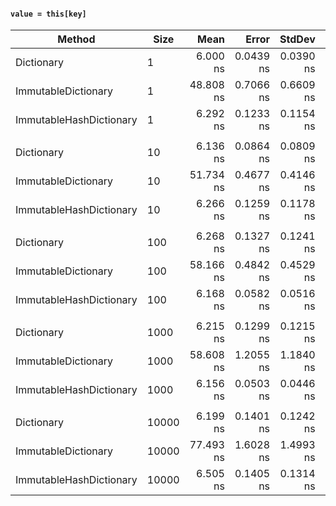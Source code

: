 #### `value = this[key]`
|                  Method |  Size |      Mean |     Error |    StdDev | Ratio |
|------------------------ |------ |----------:|----------:|----------:|------:|
|              Dictionary |     1 |  6.000 ns | 0.0439 ns | 0.0390 ns |  1.00 |
|     ImmutableDictionary |     1 | 48.808 ns | 0.7066 ns | 0.6609 ns |  8.14 |
| ImmutableHashDictionary |     1 |  6.292 ns | 0.1233 ns | 0.1154 ns |  1.05 |
|                         |       |           |           |           |       |
|              Dictionary |    10 |  6.136 ns | 0.0864 ns | 0.0809 ns |  1.00 |
|     ImmutableDictionary |    10 | 51.734 ns | 0.4677 ns | 0.4146 ns |  8.44 |
| ImmutableHashDictionary |    10 |  6.266 ns | 0.1259 ns | 0.1178 ns |  1.02 |
|                         |       |           |           |           |       |
|              Dictionary |   100 |  6.268 ns | 0.1327 ns | 0.1241 ns |  1.00 |
|     ImmutableDictionary |   100 | 58.166 ns | 0.4842 ns | 0.4529 ns |  9.28 |
| ImmutableHashDictionary |   100 |  6.168 ns | 0.0582 ns | 0.0516 ns |  0.98 |
|                         |       |           |           |           |       |
|              Dictionary |  1000 |  6.215 ns | 0.1299 ns | 0.1215 ns |  1.00 |
|     ImmutableDictionary |  1000 | 58.608 ns | 1.2055 ns | 1.1840 ns |  9.44 |
| ImmutableHashDictionary |  1000 |  6.156 ns | 0.0503 ns | 0.0446 ns |  0.99 |
|                         |       |           |           |           |       |
|              Dictionary | 10000 |  6.199 ns | 0.1401 ns | 0.1242 ns |  1.00 |
|     ImmutableDictionary | 10000 | 77.493 ns | 1.6028 ns | 1.4993 ns | 12.53 |
| ImmutableHashDictionary | 10000 |  6.505 ns | 0.1405 ns | 0.1314 ns |  1.05 |
